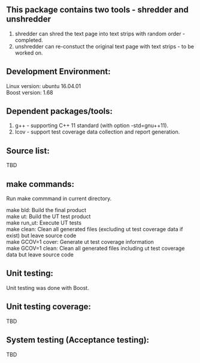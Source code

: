 This package contains two tools - shredder and unshredder
-----------------------------------------------------------------  
1. shredder can shred the text page into text strips with random order - completed.  
2. unshredder can re-constuct the original text page with text strips - to be worked on.  

Development Environment: 
---------------------------------------------  
Linux version: ubuntu 16.04.01  
Boost version: 1.68

Dependent packages/tools:
----------------  
1. g++ - supporting C++ 11 standard (with option -std=gnu++11).  
2. lcov - support test coverage data collection and report generation.  

Source list:  
------------  
TBD

make commands:  
--------------  
Run make commmand in current directory.  
  
make bld: Build the final product  
make ut: Build the UT test product  
make run_ut: Execute UT tests  
make clean: Clean all generated files (excluding ut test coverage data if exist) but leave source code  
make GCOV=1 cover: Generate ut test coverage information  
make GCOV=1 clean: Clean all generated files including ut test coverage data but leave source code  
  
Unit testing:  
------------------------------   
Unit testing was done with Boost.


   
Unit testing coverage:
------------------------------   
TBD

System testing (Acceptance testing):    
------------------------------------    
TBD


